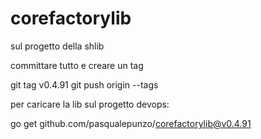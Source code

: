# corefactorylib

sul progetto della shlib

committare tutto e creare un tag

git tag v0.4.91
git push origin --tags

per caricare la lib sul progetto devops:

go get github.com/pasqualepunzo/corefactorylib@v0.4.91